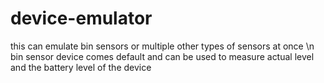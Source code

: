 # device-emulator
this can emulate bin sensors or multiple other types of sensors at once \n
bin sensor device comes default and can be used to measure actual level and the battery level of the device
